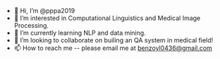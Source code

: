 - 👋 Hi, I’m @pppa2019
- 👀 I’m interested in Computational Linguistics and Medical Image Processing.
- 🌱 I’m currently learning NLP and data mining.
- 💞️ I’m looking to collaborate on builing an QA system in medical field!
- 📫 How to reach me -- please email me at benzoyl0436@gmail.com

<!---
pppa2019/pppa2019 is a ✨ special ✨ repository because its `README.md` (this file) appears on your GitHub profile.
You can click the Preview link to take a look at your changes.
--->
